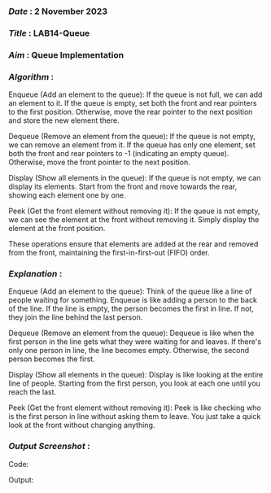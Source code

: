 ### ***Date*** : 2 November 2023
### ***Title*** : LAB14-Queue
### ***Aim*** : Queue Implementation
### ***Algorithm*** : 

Enqueue (Add an element to the queue):
If the queue is not full, we can add an element to it.
If the queue is empty, set both the front and rear pointers to the first position.
Otherwise, move the rear pointer to the next position and store the new element there.

Dequeue (Remove an element from the queue):
If the queue is not empty, we can remove an element from it.
If the queue has only one element, set both the front and rear pointers to -1 (indicating an empty queue).
Otherwise, move the front pointer to the next position.

Display (Show all elements in the queue):
If the queue is not empty, we can display its elements.
Start from the front and move towards the rear, showing each element one by one.

Peek (Get the front element without removing it):
If the queue is not empty, we can see the element at the front without removing it.
Simply display the element at the front position.

These operations ensure that elements are added at the rear and removed from the front, maintaining the first-in-first-out (FIFO) order.

### ***Explanation*** :

Enqueue (Add an element to the queue):
Think of the queue like a line of people waiting for something.
Enqueue is like adding a person to the back of the line.
If the line is empty, the person becomes the first in line. If not, they join the line behind the last person.

Dequeue (Remove an element from the queue):
Dequeue is like when the first person in the line gets what they were waiting for and leaves.
If there's only one person in line, the line becomes empty. Otherwise, the second person becomes the first.

Display (Show all elements in the queue):
Display is like looking at the entire line of people.
Starting from the first person, you look at each one until you reach the last.

Peek (Get the front element without removing it):
Peek is like checking who is the first person in line without asking them to leave.
You just take a quick look at the front without changing anything.

### ***Output Screenshot*** :

Code:

Output:
